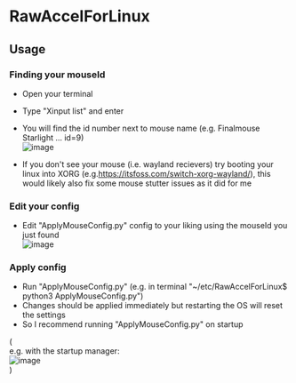 # RawAccelForLinux

## Usage

### Finding your mouseId

- Open your terminal  
- Type "Xinput list" and enter  
- You will find the id number next to mouse name (e.g. Finalmouse Starlight ... id=9)  
![image](https://user-images.githubusercontent.com/108423881/218272916-08bff256-bafb-4b68-aac0-b90dbe394bc9.png)  

- If you don't see your mouse (i.e. wayland recievers) try booting your linux into XORG (e.g.https://itsfoss.com/switch-xorg-wayland/), this would likely also fix some mouse stutter issues as it did for me  

### Edit your config

- Edit "ApplyMouseConfig.py" config to your liking using the mouseId you just found  
  ![image](https://user-images.githubusercontent.com/108423881/218272945-7e72fa74-10cd-43bd-b0e9-e7c915cdcca0.png)  

### Apply config

- Run "ApplyMouseConfig.py" (e.g. in terminal "~/etc/RawAccelForLinux$ python3 ApplyMouseConfig.py")  
- Changes should be applied immediately but restarting the OS will reset the settings  
- So I recommend running "ApplyMouseConfig.py" on startup  

(  
  e.g. with the startup manager:  
  ![image](https://user-images.githubusercontent.com/108423881/218272855-b5bc1704-94ad-447c-9847-4b27b3af7818.png)  
)  


